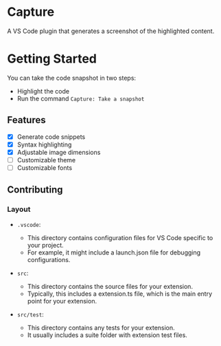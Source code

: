 # Capture

A VS Code plugin that generates a screenshot of the highlighted content.

# Getting Started

You can take the code snapshot in two steps:

- Highlight the code
- Run the command `Capture: Take a snapshot`

## Features

- [x] Generate code snippets
- [x] Syntax highlighting
- [x] Adjustable image dimensions
- [ ] Customizable theme
- [ ] Customizable fonts

## Contributing

### Layout

- `.vscode`:

  - This directory contains configuration files for VS Code specific to your project.
  - For example, it might include a launch.json file for debugging configurations.

- `src`:

  - This directory contains the source files for your extension.
  - Typically, this includes a extension.ts file, which is the main entry point for your extension.

- `src/test`:
  - This directory contains any tests for your extension.
  - It usually includes a suite folder with extension test files.
